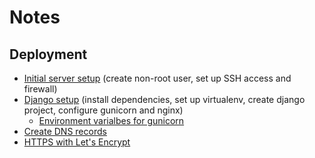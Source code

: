# Notes

## Deployment

* [Initial server setup](https://www.digitalocean.com/community/tutorials/how-to-set-up-django-with-postgres-nginx-and-gunicorn-on-ubuntu-16-04) (create non-root user, set up SSH access and firewall)
* [Django setup](https://www.digitalocean.com/community/tutorials/how-to-set-up-django-with-postgres-nginx-and-gunicorn-on-ubuntu-16-04) (install dependencies, set up virtualenv, create django project, configure gunicorn and nginx)
  * [Environment varialbes for gunicorn](https://stackoverflow.com/questions/25076295/gunicorn-environment-variable-setting)
* [Create DNS records](https://www.namecheap.com/support/knowledgebase/article.aspx/319/2237/how-can-i-set-up-an-a-address-record-for-my-domain/)
* [HTTPS with Let's Encrypt](https://www.digitalocean.com/community/tutorials/how-to-secure-nginx-with-let-s-encrypt-on-ubuntu-16-04)
